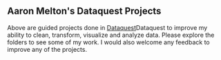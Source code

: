 ## Aaron Melton's Dataquest Projects

Above are guided projects done in [Dataquest](http://dataquest.io/)Dataquest to improve my ability to clean, transform, visualize and analyze data. Please explore the folders to see some of my work. I would also welcome any feedback to improve any of the projects. 

